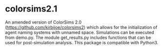 # colorsims2.1

An amended version of ColorSims 2.0 (https://github.com/kirbijoe/colorsims2) which allows for the initialization of agent naming systems with unnamed space. Simulations can be executed from demo.py. The module get_results.py includes functions that can be used for post-simulation analysis. This package is compatible with Python3.
